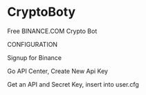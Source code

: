 # CryptoBoty

Free BINANCE.COM Crypto Bot




CONFIGURATION

Signup for Binance

Go API Center, Create New Api Key

Get an API and Secret Key, insert into user.cfg
